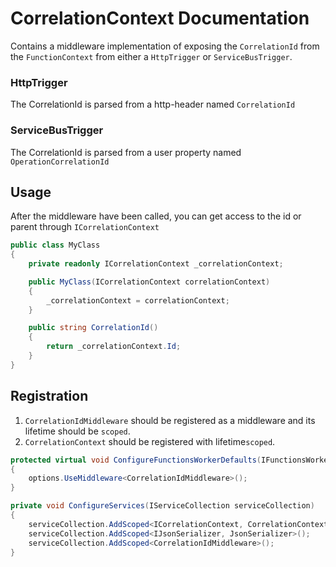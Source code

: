 # CorrelationContext Documentation

Contains a middleware implementation of exposing the `CorrelationId` from the `FunctionContext` from either a `HttpTrigger` or `ServiceBusTrigger`.

### HttpTrigger
The CorrelationId is parsed from a http-header named `CorrelationId`

### ServiceBusTrigger
The CorrelationId is parsed from a user property named `OperationCorrelationId`

## Usage

After the middleware have been called, you can get access to the id or parent through `ICorrelationContext`

```c#
public class MyClass
{
    private readonly ICorrelationContext _correlationContext;

    public MyClass(ICorrelationContext correlationContext)
    {
        _correlationContext = correlationContext;
    }

    public string CorrelationId()
    {
        return _correlationContext.Id;
    }
}

```

## Registration

1. `CorrelationIdMiddleware` should be registered as a middleware and its lifetime should be `scoped`.
2. `CorrelationContext` should be registered with lifetime`scoped`.

```c#
protected virtual void ConfigureFunctionsWorkerDefaults(IFunctionsWorkerApplicationBuilder options)
{
    options.UseMiddleware<CorrelationIdMiddleware>();
}

private void ConfigureServices(IServiceCollection serviceCollection)
{
    serviceCollection.AddScoped<ICorrelationContext, CorrelationContext>();
    serviceCollection.AddScoped<IJsonSerializer, JsonSerializer>();
    serviceCollection.AddScoped<CorrelationIdMiddleware>();           
}
```
